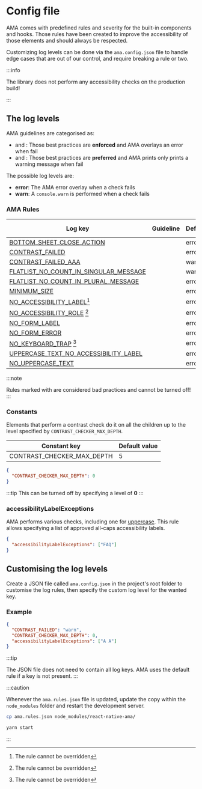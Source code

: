 # Config file

AMA comes with predefined rules and severity for the built-in components and hooks. Those rules have been created to improve the accessibility of those elements and should always be respected.

Customizing log levels can be done via the `ama.config.json` file to handle edge cases that are out of our control, and require breaking a rule or two.

:::info

The library does not perform any accessibility checks on the production build!

:::

## The log levels

AMA guidelines are categorised as:

- <Must /> and <MustNot />: Those best practices are <b>enforced</b> and AMA overlays an error when fail
- <Should /> and <ShouldNot />: Those best practices are <b>preferred</b> and AMA prints only prints a warning message when fail

The possible log levels are:

- **error**: The AMA error overlay when a check fails
- **warn**: A `console.warn` is performed when a check fails

### AMA Rules

| Log key                                                               | Guideline   | Default | Can override |
| --------------------------------------------------------------------- | ----------- | ------- | ------------ |
| [BOTTOM_SHEET_CLOSE_ACTION](../guidelines/bottomsheet)                | <Must />    | error   | <Yes />      |
| [CONTRAST_FAILED](../guidelines/contrast)                             | <Must />    | error   | <Yes />      |
| [CONTRAST_FAILED_AAA](../guidelines/contrast)                         | <Should />  | warn    | <Yes />      |
| [FLATLIST_NO_COUNT_IN_SINGULAR_MESSAGE](../guidelines/lists-grids)    | <Should />  | warn    | <Yes />      |
| [FLATLIST_NO_COUNT_IN_PLURAL_MESSAGE](../guidelines/lists-grids)      | <Must />    | error   | <Yes />      |
| [MINIMUM_SIZE](../guidelines/minimum-size.md)                         | <Must />    | error   | <Yes />      |
| [NO_ACCESSIBILITY_LABEL](../guidelines/accessibility-label)[^1]       | <Must />    | error   | <No />       |
| [NO_ACCESSIBILITY_ROLE](../guidelines/accessibility-rol) [^1]         | <Must />    | error   | <No />       |
| [NO_FORM_LABEL](../guidelines/forms)                                  | <Must />    | error   | <Yes />      |
| [NO_FORM_ERROR](../guidelines/forms)                                  | <Must />    | error   | <Yes />      |
| [NO_KEYBOARD_TRAP](../guidelines/keyboard-trap.md) [^1]               | <MustNot /> | error   | <No />       |
| [UPPERCASE_TEXT_NO_ACCESSIBILITY_LABEL](../guidelines/uppercase-text) | <MustNot /> | error   | <Yes />      |
| [NO_UPPERCASE_TEXT](../guidelines/uppercase-text)                     | <MustNot /> | error   | <Yes />      |

:::note

Rules marked with <No /> are considered bad practices and cannot be turned off!
:::

### Constants

Elements that perform a contrast check do it on all the children up to the level specified by `CONTRAST_CHECKER_MAX_DEPTH`.

| Constant key               | Default value |
| -------------------------- | ------------- |
| CONTRAST_CHECKER_MAX_DEPTH | 5             |

```json
{
  "CONTRAST_CHECKER_MAX_DEPTH": 0
}
```

:::tip
This can be turned off by specifying a level of **0**
:::

### accessibilityLabelExceptions

AMA performs various checks, including one for [uppercase](/guideliens/uppercase). This rule allows specifying a list of approved all-caps accessibility labels.

```json
{
  "accessibilityLabelExceptions": ["FAQ"]
}
```

## Customising the log levels

Create a JSON file called `ama.config.json` in the project's root folder to customise the log rules, then specify the custom log level for the wanted key.

### Example

```json
{
  "CONTRAST_FAILED": "warn",
  "CONTRAST_CHECKER_MAX_DEPTH": 0,
  "accessibilityLabelExceptions": ["A A"]
}
```

:::tip

The JSON file does not need to contain all log keys. AMA uses the default rule if a key is not present.
:::

:::caution

Whenever the `ama.rules.json` file is updated, update the copy within the `node_modules` folder and restart the development server.

```bash
cp ama.rules.json node_modules/react-native-ama/

yarn start
```

:::

[^1]: The rule cannot be overridden
